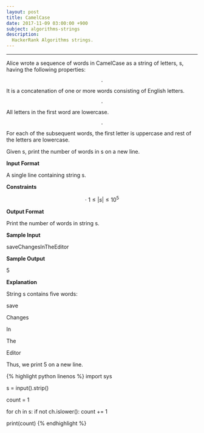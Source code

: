```yaml
---
layout: post
title: CamelCase
date: 2017-11-09 03:00:00 +900
subject: algorithms-strings
description:
  HackerRank Algorithms strings.
---
```


-------
<style>
.MathJax_Display {
  text-align: left;
  color: #000;
}
.MathJax_SVG_Display {
  text-align: left !important;
}
.MathJax_SVG_Display line {
  stroke:#000;
}
.MathJax_SVG g{
  stroke:#000;
  stroke-width:2;
  fill:#000;
}
</style>
Alice wrote a sequence of words in CamelCase as a string of letters, s, having the following properties:

$$\cdot$$ It is a concatenation of one or more words consisting of English letters.

$$\cdot$$ All letters in the first word are lowercase.

$$\cdot$$ For each of the subsequent words, the first letter is uppercase and rest of the letters are lowercase.

Given s, print the number of words in s on a new line.

__Input Format__

A single line containing string s.

__Constraints__

$$\cdot \ 1 \le |s| \le 10^5$$

__Output Format__

Print the number of words in string s.

__Sample Input__

saveChangesInTheEditor

__Sample Output__

5

__Explanation__

String s contains five words:

save

Changes

In

The

Editor

Thus, we print 5 on a new line.

{% highlight python linenos %}
import sys

s = input().strip()

count = 1

for ch in s:
    if not ch.islower():
        count += 1
        
print(count)
{% endhighlight %}    